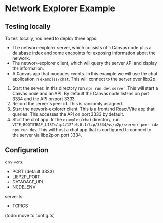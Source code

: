 # Network Explorer Example

## Testing locally

To test locally, you need to deploy three apps:
- The network-explorer server, which consists of a Canvas node plus a database index and some endpoints for exposing information about the network.
- The network-explorer client, which will query the server API and display the information.
- A Canvas app that produces events. In this example we will use the chat application in `examples/chat`. This will connect to the server over libp2p.

1. Start the server. In this directory run `npm run dev:server`. This will start a Canvas node and an API. By default the Canvas node listens on port 3334 and the API on port 3333.
2. Record the server's peer id. This is randomly assigned.
3. Start the network-explorer client. This is a frontend React/Vite app that queries. This accesses the API on port 3333 by default.
4. Start the chat app. In the `examples/chat` directory, run `VITE_BOOTSTRAP_LIST=/ip4/127.0.0.1/tcp/3334/ws/p2p/<server peer id> npm run dev`. This will host a chat app that is configured to connect to the server via libp2p on port 3334.


## Configuration

env vars:

- PORT (default 3333)
- LIBP2P_PORT
- DATABASE_URL
- NODE_ENV

server.ts:

- TOPICS

(todo: move to config.ts)
